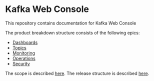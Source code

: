 # Kafka Web Console

This repository contains documentation for Kafka Web Console

The product breakdown structure consists of the following epics:

- [Dashboards](/general/README.md)
- [Topics](/topics/README.md)
- [Monitoring](/monitoring/README.md)
- [Operations](/ops/README.md)
- [Security](/security/README.md)

The scope is described [here](scope.md). The release structure is described [here](/releases/README.md).
